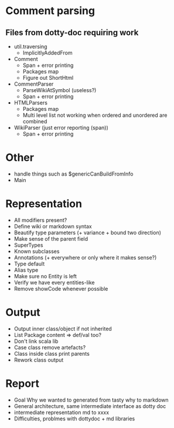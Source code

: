 # Comment parsing
## Files from dotty-doc requiring work
* util.traversing
  * ImplicitlyAddedFrom
* Comment
  * Span + error printing
  * Packages map
  * Figure out ShortHtml
* CommentParser
  * ParseWikiAtSymbol (useless?)
  * Span + error printing
* HTMLParsers
  * Packages map
  * Multi level list not working when ordered and unordered are combined
* WikiParser (just error reporting (span))
  * Span + error printing

# Other
* handle things such as $genericCanBuildFromInfo
* Main

# Representation
* All modifiers present?
* Define wiki or markdown syntax
* Beautify type parameters (+ variance + bound two direction)
* Make sense of the parent field
* SuperTypes
* Known subclasses
* Annotations (+ everywhere or only where it makes sense?)
* Type default
* Alias type
* Make sure no Entity is left
* Verify we have every entities-like
* Remove showCode whenever possible

# Output
* Output inner class/object if not inherited
* List Package content => def/val too?
* Don't link scala lib
* Case class remove artefacts?
* Class inside class print parents
* Rework class output

# Report
* Goal Why we wanted to generated from tasty why to markdown
* General architecture, same intermediate interface as dotty doc
* intermediate representation md to xxxx
* Difficulties, problmes with dottydoc + md libraries